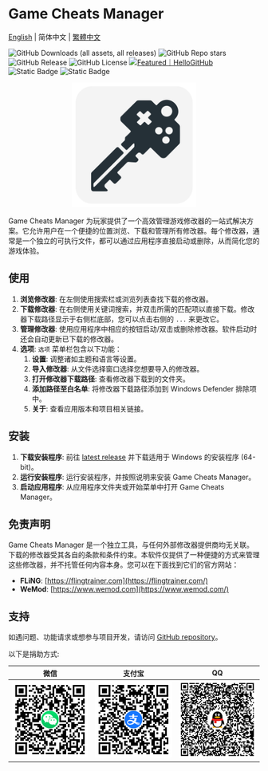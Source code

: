 # Game Cheats Manager

[English](./README.md) | 简体中文 | [繁體中文](./README_TW.md)

![GitHub Downloads (all assets, all releases)](https://img.shields.io/github/downloads/dyang886/Game-Cheats-Manager/total) ![GitHub Repo stars](https://img.shields.io/github/stars/dyang886/Game-Cheats-Manager?style=flat&color=FFC000) ![GitHub Release](https://img.shields.io/github/v/release/dyang886/Game-Cheats-Manager?link=https%3A%2F%2Fgithub.com%2Fdyang886%2FGame-Cheats-Manager%2Freleases%2Flatest) ![GitHub License](https://img.shields.io/github/license/dyang886/Game-Cheats-Manager) <a href="https://hellogithub.com/repository/3ca6e8e23401477282ba72d2d8932311" target="_blank"><img src="https://abroad.hellogithub.com/v1/widgets/recommend.svg?rid=3ca6e8e23401477282ba72d2d8932311&claim_uid=UrZOap0AkvuRw7D&theme=small" alt="Featured｜HelloGitHub" /></a> <img alt="Static Badge" src="https://img.shields.io/badge/Join_Discord-F0F0F0?logo=discord&link=https%3A%2F%2Fdiscord.gg%2Fd627qVyHEF"> <img alt="Static Badge" src="https://img.shields.io/badge/Join_QQ-F0F0F0?logo=tencentqq&link=https%3A%2F%2Fpd.qq.com%2Fs%2Fh06qbdey6">

<div align="center">
    <img src="assets/logo.png" alt="Game Cheats Manager logo" width="250" />
</div>

Game Cheats Manager 为玩家提供了一个高效管理游戏修改器的一站式解决方案。它允许用户在一个便捷的位置浏览、下载和管理所有修改器。每个修改器，通常是一个独立的可执行文件，都可以通过应用程序直接启动或删除，从而简化您的游戏体验。

## 使用

1. **浏览修改器**: 在左侧使用搜索栏或浏览列表查找下载的修改器。
2. **下载修改器**: 在右侧使用关键词搜索，并双击所需的匹配项以直接下载。修改器下载路径显示于右侧栏底部，您可以点击右侧的 `...` 来更改它。
3. **管理修改器**: 使用应用程序中相应的按钮启动/双击或删除修改器。软件启动时还会自动更新已下载的修改器。
4. **选项**: `选项` 菜单栏包含以下功能：
   1. **设置**: 调整诸如主题和语言等设置。
   2. **导入修改器**: 从文件选择窗口选择您想要导入的修改器。
   3. **打开修改器下载路径**: 查看修改器下载到的文件夹。
   4. **添加路径至白名单**: 将修改器下载路径添加到 Windows Defender 排除项中。
   5. **关于**: 查看应用版本和项目相关链接。

## 安装

1. **下载安装程序**: 前往 [latest release](https://github.com/dyang886/Game-Cheats-Manager/releases) 并下载适用于 Windows 的安装程序 (64-bit)。
2. **运行安装程序**: 运行安装程序，并按照说明来安装 Game Cheats Manager。
3. **启动应用程序**: 从应用程序文件夹或开始菜单中打开 Game Cheats Manager。

## 免责声明

Game Cheats Manager 是一个独立工具，与任何外部修改器提供商均无关联。下载的修改器受其各自的条款和条件约束。本软件仅提供了一种便捷的方式来管理这些修改器，并不托管任何内容本身。您可以在下面找到它们的官方网站：

- **FLiNG**: [https://flingtrainer.com](https://flingtrainer.com/)
- **WeMod**: [https://www.wemod.com](https://www.wemod.com/)

## 支持

如遇问题、功能请求或想参与项目开发，请访问 [GitHub repository](https://github.com/dyang886/Game-Cheats-Manager)。

以下是捐助方式:

|                             微信                             |                          支付宝                          |                          QQ                          |
| :----------------------------------------------------------: | :------------------------------------------------------: | :--------------------------------------------------: |
| <img src="assets\wechat.png" alt="WeChat Pay" width="200" /> | <img src="assets\alipay.png" alt="Alipay" width="200" /> | <img src="assets\qq.png" alt="QQ Pay" width="200" /> |

